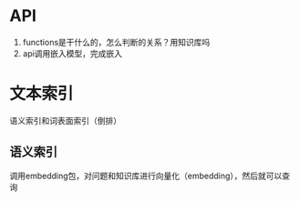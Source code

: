 # API
1. functions是干什么的，怎么判断的关系？用知识库吗
2. api调用嵌入模型，完成嵌入
# 文本索引
语义索引和词表面索引（倒排）
## 语义索引
调用embedding包，对问题和知识库进行向量化（embedding），然后就可以查询

